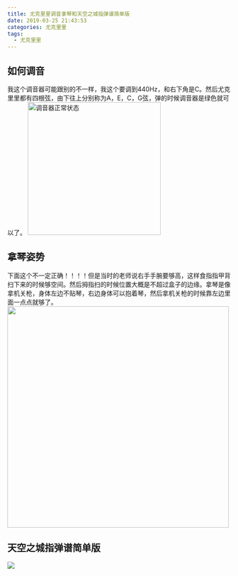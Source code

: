```yaml
---
title: 尤克里里调音拿琴和天空之城指弹谱简单版
date: 2019-03-25 21:43:53
categories: 尤克里里
tags:
  - 尤克里里
---
```

## 如何调音
我这个调音器可能跟别的不一样，我这个要调到440Hz，和右下角是C。然后尤克里里都有四根弦，由下往上分别称为A，E，C，G弦，弹的时候调音器是绿色就可以了。
<img src="/images/tiao_yin.jpg" width="300" alt="调音器正常状态">
<br />

## 拿琴姿势
下面这个不一定正确！！！！但是当时的老师说右手手腕要够高，这样食指指甲背扫下来的时候够空间。然后拇指扫的时候位置大概是不超过盒子的边缘。拿琴是像拿机关枪，身体左边不贴琴，右边身体可以抱着琴，然后拿机关枪的时候靠左边里面一点点就够了。
<img src="/images/zi_shi.jpg" width="500">
<br />

## 天空之城指弹谱简单版
<img src="/images/tian_kong_zhi_cheng.jpg">